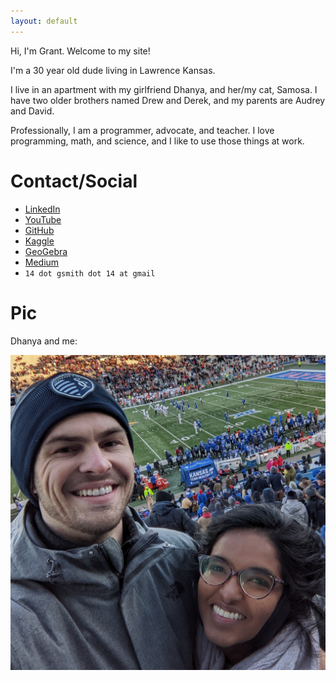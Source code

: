 ```yaml
---
layout: default
---
```


Hi, I'm Grant. Welcome to my site!

I'm a 30 year old dude living in Lawrence Kansas.

I live in an apartment with my girlfriend Dhanya,
and her/my cat, Samosa. I have two older brothers named
Drew and Derek, and my parents are Audrey and David.

Professionally, I am a programmer, advocate, and
teacher. I love programming, math, and science,
and I like to use those things at work.

# Contact/Social

- [LinkedIn](https://www.linkedin.com/in/grant-smith-895b64a4/)
- [YouTube](https://www.youtube.com/@grantsmith3653/featured)
- [GitHub](https://github.com/GSmithApps)
- [Kaggle](https://www.kaggle.com/grannysmithapples)
- [GeoGebra](https://www.geogebra.org/u/gsmithapples)
- [Medium](https://medium.com/@14.gsmith.14)
- `14 dot gsmith dot 14 at gmail`


# Pic

Dhanya and me:

![](./assets/images/pro-pic.jpg)


